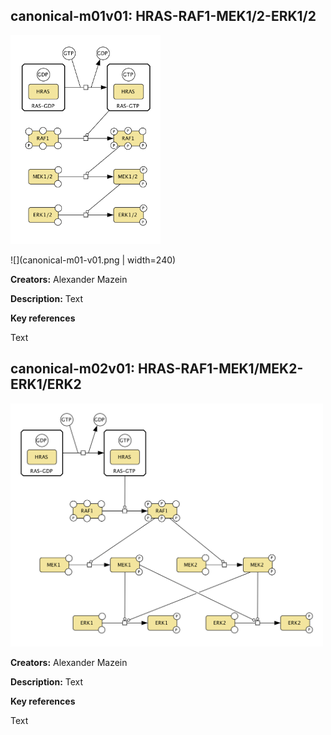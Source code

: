 ## canonical-m01v01: HRAS-RAF1-MEK1/2-ERK1/2

<img src="canonical-m01-v01.png" width="240"/>  

![](canonical-m01-v01.png | width=240)

**Creators:** Alexander Mazein

**Description:** Text  

**Key references**  

Text

## canonical-m02v01: HRAS-RAF1-MEK1/MEK2-ERK1/ERK2

<img src="canonical-m02-v01.png" width="500"/>

**Creators:** Alexander Mazein

**Description:** Text  

**Key references**  

Text

